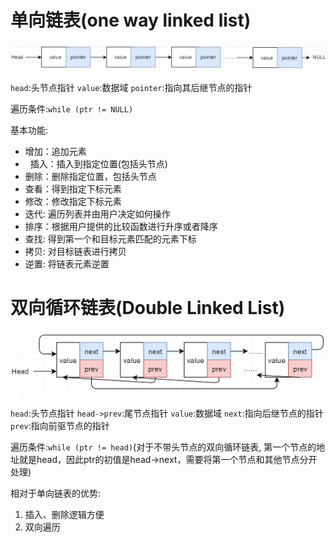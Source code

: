 # 单向链表(one way linked list)

![](./pic/20180213105826.png)


`head`:头节点指针
`value`:数据域
`pointer`:指向其后继节点的指针

遍历条件:`while (ptr != NULL)`

基本功能:

*   增加：追加元素
*   插入：插入到指定位置(包括头节点)
*   删除：删除指定位置，包括头节点
*   查看：得到指定下标元素
*   修改：修改指定下标元素
*   迭代: 遍历列表并由用户决定如何操作
*   排序：根据用户提供的比较函数进行升序或者降序
*   查找: 得到第一个和目标元素匹配的元素下标
*   拷贝: 对目标链表进行拷贝
*   逆置: 将链表元素逆置

# 双向循环链表(Double Linked List)

![](./pic/20180213143700.png)


`head`:头节点指针
`head->prev`:尾节点指针
`value`:数据域
`next`:指向后继节点的指针
`prev`:指向前驱节点的指针

遍历条件:`while (ptr != head)`(对于不带头节点的双向循环链表, 第一个节点的地址就是head，因此ptr的初值是head->next，需要将第一个节点和其他节点分开处理)

相对于单向链表的优势:

1.  插入、删除逻辑方便
2.  双向遍历
